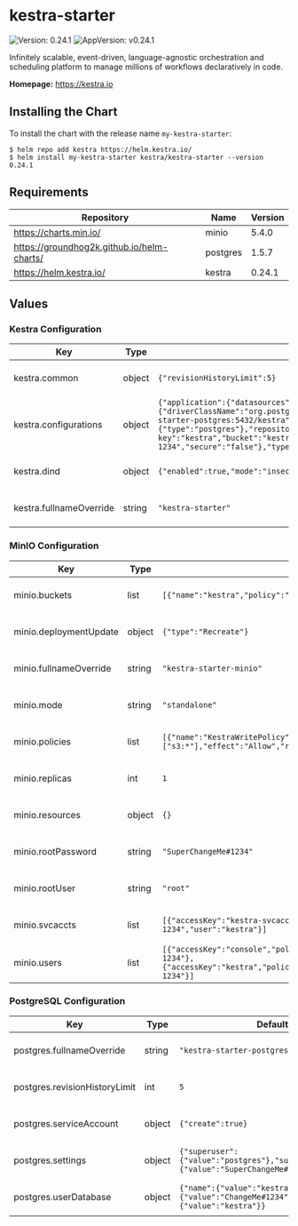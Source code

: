 # kestra-starter

![Version: 0.24.1](https://img.shields.io/badge/Version-0.24.1-informational?style=flat-square) ![AppVersion: v0.24.1](https://img.shields.io/badge/AppVersion-v0.24.1-informational?style=flat-square)

Infinitely scalable, event-driven, language-agnostic orchestration and scheduling platform to manage millions of workflows declaratively in code.

**Homepage:** <https://kestra.io>

## Installing the Chart

To install the chart with the release name `my-kestra-starter`:

```console
$ helm repo add kestra https://helm.kestra.io/
$ helm install my-kestra-starter kestra/kestra-starter --version 0.24.1
```

## Requirements

| Repository | Name | Version |
|------------|------|---------|
| https://charts.min.io/ | minio | 5.4.0 |
| https://groundhog2k.github.io/helm-charts/ | postgres | 1.5.7 |
| https://helm.kestra.io/ | kestra | 0.24.1 |

## Values

### Kestra Configuration

| Key | Type | Default | Description |
|-----|------|---------|-------------|
| kestra.common | object | `{"revisionHistoryLimit":5}` | see https://artifacthub.io/packages/helm/kestra/kestra for all available configurations |
| kestra.configurations | object | `{"application":{"datasources":{"postgres":{"driverClassName":"org.postgresql.Driver","password":"ChangeMe#1234","url":"jdbc:postgresql://kestra-starter-postgres:5432/kestra","username":"kestra"}},"kestra":{"queue":{"type":"postgres"},"repository":{"type":"postgres"},"storage":{"minio":{"access-key":"kestra","bucket":"kestra","endpoint":"kestra-starter-minio","port":"9000","secret-key":"kestra-1234","secure":"false"},"type":"minio"},"tutorialFlows":{"enabled":true}}}}` | see https://artifacthub.io/packages/helm/kestra/kestra for all available configurations |
| kestra.dind | object | `{"enabled":true,"mode":"insecure"}` | see https://artifacthub.io/packages/helm/kestra/kestra for all available configurations |
| kestra.fullnameOverride | string | `"kestra-starter"` | see https://artifacthub.io/packages/helm/kestra/kestra for all available configurations |

### MinIO Configuration

| Key | Type | Default | Description |
|-----|------|---------|-------------|
| minio.buckets | list | `[{"name":"kestra","policy":"public"}]` | see https://artifacthub.io/packages/helm/minio-official/minio for all available configurations |
| minio.deploymentUpdate | object | `{"type":"Recreate"}` | see https://artifacthub.io/packages/helm/minio-official/minio for all available configurations |
| minio.fullnameOverride | string | `"kestra-starter-minio"` | see https://artifacthub.io/packages/helm/minio-official/minio for all available configurations |
| minio.mode | string | `"standalone"` | see https://artifacthub.io/packages/helm/minio-official/minio for all available configurations |
| minio.policies | list | `[{"name":"KestraWritePolicy","statements":[{"actions":["s3:*"],"effect":"Allow","resources":["arn:aws:s3:::kestra/*"]}]}]` | see https://artifacthub.io/packages/helm/minio-official/minio for all available configurations |
| minio.replicas | int | `1` | see https://artifacthub.io/packages/helm/minio-official/minio for all available configurations |
| minio.resources | object | `{}` | see https://artifacthub.io/packages/helm/minio-official/minio for all available configurations |
| minio.rootPassword | string | `"SuperChangeMe#1234"` | see https://artifacthub.io/packages/helm/minio-official/minio for all available configurations |
| minio.rootUser | string | `"root"` | see https://artifacthub.io/packages/helm/minio-official/minio for all available configurations |
| minio.svcaccts | list | `[{"accessKey":"kestra-svcacct","secretKey":"kestra-svcacct-1234","user":"kestra"}]` | see https://artifacthub.io/packages/helm/minio-official/minio for all available configurations |
| minio.users | list | `[{"accessKey":"console","policy":"consoleAdmin","secretKey":"console-1234"},{"accessKey":"kestra","policy":"KestraWritePolicy","secretKey":"kestra-1234"}]` | see https://artifacthub.io/packages/helm/minio-official/minio for all available configurations |

### PostgreSQL Configuration

| Key | Type | Default | Description |
|-----|------|---------|-------------|
| postgres.fullnameOverride | string | `"kestra-starter-postgres"` | see https://artifacthub.io/packages/helm/groundhog2k/postgres for all available configurations |
| postgres.revisionHistoryLimit | int | `5` | see https://artifacthub.io/packages/helm/groundhog2k/postgres for all available configurations |
| postgres.serviceAccount | object | `{"create":true}` | see https://artifacthub.io/packages/helm/groundhog2k/postgres for all available configurations |
| postgres.settings | object | `{"superuser":{"value":"postgres"},"superuserPassword":{"value":"SuperChangeMe#1234"}}` | see https://artifacthub.io/packages/helm/groundhog2k/postgres for all available configurations |
| postgres.userDatabase | object | `{"name":{"value":"kestra"},"password":{"value":"ChangeMe#1234"},"user":{"value":"kestra"}}` | see https://artifacthub.io/packages/helm/groundhog2k/postgres for all available configurations |
